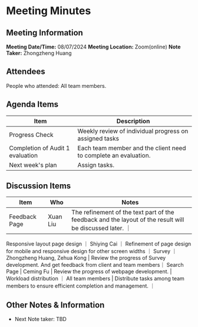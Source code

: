 # Meeting Minutes
## Meeting Information
**Meeting Date/Time:** 08/07/2024
**Meeting Location:** Zoom(online)
**Note Taker:**  Zhongzheng Huang

## Attendees
People who attended: All team members.

## Agenda Items

Item | Description
---- | ----
Progress Check | Weekly review of individual progress on assigned tasks
Completion of Audit 1 evaluation | Each team member and the client need to complete an evaluation.
Next week's plan | Assign tasks.



## Discussion Items
Item | Who | Notes 
---- | ---- | ---- 
Feedback Page | Xuan Liu | The refinement of the text part of the feedback and the layout of the result will be discussed later. ｜
Responsive layout page design ｜ Shiying Cai ｜ Refinement of page design for mobile and responsive design for other screen widths ｜
Survey ｜ Zhongzheng Huang, Zehua Kong | Review the progress of Survey development. And get feedback from client and team members｜
Search Page | Ceming Fu | Review the progress of webpage development. |
Workload distribution ｜ All team members | Distribute tasks among team members to ensure efficient completion and management. ｜

## Other Notes & Information
- Next Note taker: TBD
